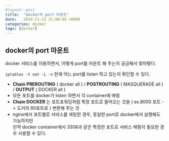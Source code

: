 ```yaml
---
#layout: post
title:  "docker의 port 마운트"
date:   2019-11-15 21:00:00 +0900
categories: docker 
tags: [docker]
---
```

## docker의 port 마운트

docker 서비스를 이용하면서, 어떻게 port를 마운트 해 주는지 궁금해서 찾아봤다.

`iptables -t nat -L -n` 현재 어느 port를 listen 하고 있는지 확인할 수 있다.

-   **Chain PREROUTING** ( docker all ) / **POSTROUTING** ( MASQUERADE all ) / **OUTPUT** ( DOCKER all )
-   모든 포트를 docker가 listen 하면서 각 container에 매핑
-   **Chain DOCKER** 는 포트포워딩처럼 특정 포트로 들어오는 것을 ( ex.8000 포트 -> 도커의 80포트로 ) 변환해 주는 것
-   nginx에서 포트별로 서비스를 세팅한 경우, 동일한 port로 docker에서 실행해도 가능하지만  
    만약 docker container에서 3306과 같은 특정한 포트로 서비스 매핑이 필요한 경우 사용할 수 있다.
